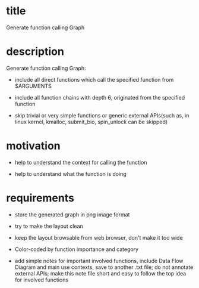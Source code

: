 # title
  
Generate function calling Graph

# description

Generate function calling Graph:

- include all direct functions which call the specified function from $ARGUMENTS

- include all function chains with depth 6, originated from the specified
  function

- skip trivial or very simple functions or generic external APIs(such as,
  in linux kernel, kmalloc, submit_bio, spin_unlock can be skipped)

# motivation

- help to understand the context for calling the function

- help to understand what the function is doing

# requirements

- store the generated graph in png image format

- try to make the layout clean

- keep the layout browsable from web browser, don't make it too wide

- Color-coded by function importance and category

- add simple notes for important involved functions, include Data Flow Diagram
and main use contexts, save to another .txt file; do not annotate external
APIs; make this note file short and easy to follow the top idea for
involved functions
